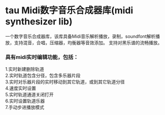 # tau Midi数字音乐合成器库(midi synthesizer lib)
  一个数字音乐合成器库，该库具备Midi音乐解析播放，录制，soundfont解析播放，支持混音，合唱，压缩器，均衡器等音效添加。
支持对黑乐谱的流畅播放。

### 具有midi实时编辑功能，包括：  
1.实时新建删除轨道  
2.实时轨道包含分径，包含多乐器片段  
3.实时对乐器片段的实时移动到其它轨道，或到其它轨道分径  
4.速度实时设置  
5.实时轨道通道关闭打开  
6.实时设置轨道乐器  
7.手动步进播放模式  

